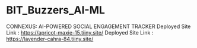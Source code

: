 # BIT_Buzzers_AI-ML
CONNEXUS: AI-POWERED SOCIAL ENGAGEMENT TRACKER
 Deployed Site Link : https://apricot-maxie-15.tiiny.site/
 Deployed Site Link : https://lavender-cahra-84.tiiny.site/
